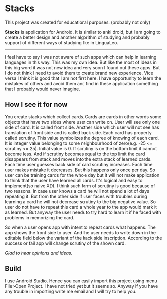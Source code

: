 # Stacks

This project was created for educational purposes. (probably not only)

**Stacks** is application for Android. It is similar to anki droid, but I am going to
create a better design and another algorithm of studying and probably support of different ways of
studying like in LinguaLeo.

---

I feel have to say I was not aware of such apps which can help in learning languages in this way.
This was my own idea. But like the most of ideas in this big word it was not new idea and very soon
I found out these apps. But I do not think I need to avoid them to create brand new experience.
Vice versa I think it is good that I am not first here. I have opportunity to learn the mistakes
of others and avoid them and find in these application something that I probably would never
imagine.

How I see it for now
---

You create stacks which collect cards. Cards are cards in other words  some objects that
have two sides where user can write on. User will see only one side of card. It is called front
side. Another side which user will not see has translation of front side and is called back side.
Each card has property called scrutiny. This value symbolizes the degree of knowing of each card.
It is integer value belonging to some neighbourhood of zero(e.g. -25 <= scrutiny <= 25). Initial
value is 0. If scrutiny is on the bottom limit it cannot become less. And if scrutiny becomes equal
to the top limit the card disappears from stack and moves into the extra stack of learned
cards. Each time user guesses back side of card scrutiny increases. Each time user makes mistake
it decreases. But this happens only once per day. So user can be training cards for the whole day
but it will not make application to think that the user have learned all cards. It's logical and
easy to implement(so naive XD). I think such form of scrutiny is good because of two reasons. In
case user knows a card he will not spend a lot of days repeating it. But from the other side if
user faces with troubles during learning a card he will not decrease scrutiny to the big negative
value. So user do not have to repeat this card a whole year to the app would mark it as learned.
But anyway the user needs to try hard to learn it if he faced with problems in memorizing the card.

So when a user opens app with intent to repeat cards what happens. The app shows the front side to
user. And the user needs to write down in the editable field below the variant of the back side
inscription. According to the success or fail app will change scrutiny of the shown card.

*Glad to hear opinions and ideas.*

Build
---

I use Android Studio. Hence you can easily import this project using menu File>Open Project. I have
not tried yet but it seems so. Anyway if you have any trouble in importing write me email and I will
try to help you.
